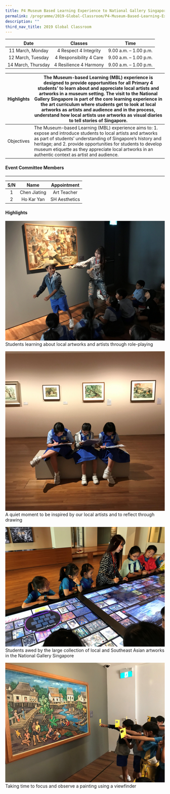 ```yaml
---
title: P4 Museum Based Learning Experience to National Gallery Singapore
permalink: /programme/2019-Global-Classroom/P4-Museum-Based-Learning-Experience-to-National-Gallery-Singapore/
description: ""
third_nav_title: 2019 Global Classroom
---
```

| Date | Classes | Time |
|:---:|:---:|:---:|
| 11 March, Monday | 4 Respect 4 Integrity | 9.00 a.m. – 1.00 p.m. |
| 12 March, Tuesday | 4 Responsibility 4 Care | 9.00 a.m. – 1.00 p.m. |
| 14 March, Thursday | 4 Resilience 4 Harmony | 9.00 a.m. – 1.00 p.m. |

| Highlights | The Museum-based Learning (MBL) experience is designed to provide opportunities for all Primary 4 students’ to learn about and appreciate local artists and artworks in a museum setting. The visit to the National Gallery Singapore is part of the core learning experience in the art curriculum where students get to look at local artworks as artists and audience and in the process, understand how local artists use artworks as visual diaries to tell stories of Singapore. |
|---|---|
| Objectives | The Museum-based Learning (MBL) experience aims to: 1.  expose and introduce students to local artists and artworks as part of students’ understanding of Singapore’s history and heritage; and 2.   provide opportunities for students to develop museum etiquette as they appreciate local artworks in an authentic context as artist and audience.   |

#### Event Committee Members
-----------------------

| S/N | Name | Appointment |
|:---:|:---:|:---:|
| 1 | Chen Jiating | Art Teacher |
| 2 | Ho Kar Yan | SH Aesthetics |

  
#### Highlights

![](/images/Programme/Global%20Classroom/2019%20Global%20Classroom/P4%20Museum%20Based%20Experience/a1.jpg)Students learning about local artworks and artists through role-playing

![](/images/Programme/Global%20Classroom/2019%20Global%20Classroom/P4%20Museum%20Based%20Experience/a2.jpg)A quiet moment to be inspired by our local artists and to reflect through drawing

![](/images/Programme/Global%20Classroom/2019%20Global%20Classroom/P4%20Museum%20Based%20Experience/a3.jpg)Students awed by the large collection of local and Southeast Asian artworks in the National Gallery Singapore

![](/images/Programme/Global%20Classroom/2019%20Global%20Classroom/P4%20Museum%20Based%20Experience/a4.jpg)
Taking time to focus and observe a painting using a viewfinder